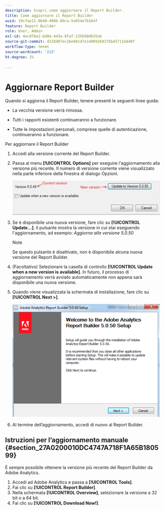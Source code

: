 ```yaml
---
description: Scopri come aggiornare il Report Builder.
title: Come aggiornare il Report Builder
uuid: 19cfae11-0b40-498b-89ca-5e854e7b164f
feature: Report Builder
role: User, Admin
exl-id: 4ec876e2-bd8e-443e-8faf-135698d635eb
source-git-commit: d218d07ec16e981d7e148092b91fbbd5711e840f
workflow-type: tm+mt
source-wordcount: '213'
ht-degree: 2%

---
```


# Aggiornare Report Builder

Quando si aggiorna il Report Builder, tenere presenti le seguenti linee guida:

* La vecchia versione verrà rimossa.

* Tutti i rapporti esistenti continueranno a funzionare.

* Tutte le impostazioni personali, comprese quelle di autenticazione, continueranno a funzionare.

Per aggiornare il Report Builder

1. Accedi alla versione corrente del Report Builder.
1. Passa al menu **[!UICONTROL Options]** per eseguire l&#39;aggiornamento alla versione più recente. Il numero di versione corrente viene visualizzato nella parte inferiore della finestra di dialogo Opzioni.

   ![Schermata che mostra la finestra di dialogo Opzioni e la versione corrente e la nuova versione.](assets/upgrade.png)

1. Se è disponibile una nuova versione, fare clic su **[!UICONTROL Update...]**. Il pulsante mostra la versione in cui stai eseguendo l&#39;aggiornamento, ad esempio: *Aggiorna alla versione 5.0.50*

   >[!NOTE]
   >
   >Se questo pulsante è disattivato, non è disponibile alcuna nuova versione del Report Builder.

1. (Facoltativo) Selezionare la casella di controllo **[!UICONTROL Update when a new version is available]**. In futuro, il processo di aggiornamento verrà avviato automaticamente non appena sarà disponibile una nuova versione.
1. Quando viene visualizzata la schermata di installazione, fare clic su **[!UICONTROL Next >]**.

   ![Schermata che mostra la schermata di configurazione del Report Builder.](assets/setup.png)

1. Al termine dell’aggiornamento, accedi di nuovo al Report Builder.

## Istruzioni per l’aggiornamento manuale {#section_27A0200010DC4747A718F1A65B180599}

È sempre possibile ottenere la versione più recente del Report Builder da Adobe Analytics.

1. Accedi ad Adobe Analytics e passa a **[!UICONTROL Tools]**.
1. Fai clic su **[!UICONTROL Report Builder]**.
1. Nella schermata **[!UICONTROL Overview]**, selezionare la versione a 32 bit o a 64 bit.
1. Fai clic su **[!UICONTROL Download Now!]**.
